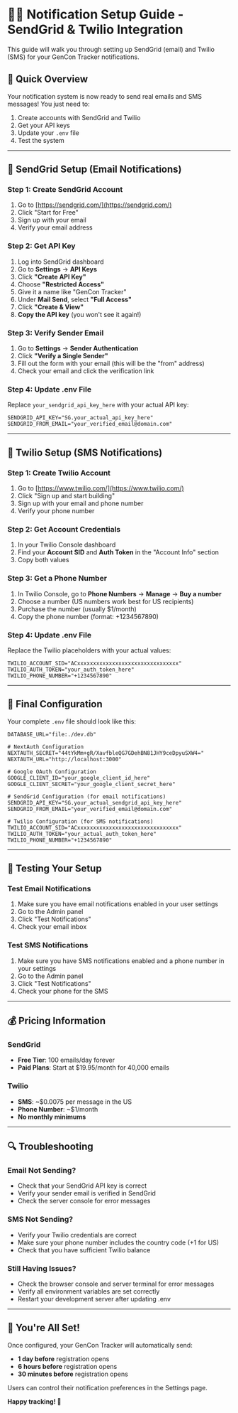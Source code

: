 # 📧📱 Notification Setup Guide - SendGrid & Twilio Integration

This guide will walk you through setting up SendGrid (email) and Twilio (SMS) for your GenCon Tracker notifications.

## 🚀 Quick Overview

Your notification system is now ready to send real emails and SMS messages! You just need to:
1. Create accounts with SendGrid and Twilio
2. Get your API keys
3. Update your `.env` file
4. Test the system

---

## 📧 SendGrid Setup (Email Notifications)

### Step 1: Create SendGrid Account
1. Go to [https://sendgrid.com/](https://sendgrid.com/)
2. Click "Start for Free"
3. Sign up with your email
4. Verify your email address

### Step 2: Get API Key
1. Log into SendGrid dashboard
2. Go to **Settings** → **API Keys**
3. Click **"Create API Key"**
4. Choose **"Restricted Access"**
5. Give it a name like "GenCon Tracker"
6. Under **Mail Send**, select **"Full Access"**
7. Click **"Create & View"**
8. **Copy the API key** (you won't see it again!)

### Step 3: Verify Sender Email
1. Go to **Settings** → **Sender Authentication**
2. Click **"Verify a Single Sender"**
3. Fill out the form with your email (this will be the "from" address)
4. Check your email and click the verification link

### Step 4: Update .env File
Replace `your_sendgrid_api_key_here` with your actual API key:
```
SENDGRID_API_KEY="SG.your_actual_api_key_here"
SENDGRID_FROM_EMAIL="your_verified_email@domain.com"
```

---

## 📱 Twilio Setup (SMS Notifications)

### Step 1: Create Twilio Account
1. Go to [https://www.twilio.com/](https://www.twilio.com/)
2. Click "Sign up and start building"
3. Sign up with your email and phone number
4. Verify your phone number

### Step 2: Get Account Credentials
1. In your Twilio Console dashboard
2. Find your **Account SID** and **Auth Token** in the "Account Info" section
3. Copy both values

### Step 3: Get a Phone Number
1. In Twilio Console, go to **Phone Numbers** → **Manage** → **Buy a number**
2. Choose a number (US numbers work best for US recipients)
3. Purchase the number (usually $1/month)
4. Copy the phone number (format: +1234567890)

### Step 4: Update .env File
Replace the Twilio placeholders with your actual values:
```
TWILIO_ACCOUNT_SID="ACxxxxxxxxxxxxxxxxxxxxxxxxxxxxxxxx"
TWILIO_AUTH_TOKEN="your_auth_token_here"
TWILIO_PHONE_NUMBER="+1234567890"
```

---

## 🔧 Final Configuration

Your complete `.env` file should look like this:

```env
DATABASE_URL="file:./dev.db"

# NextAuth Configuration
NEXTAUTH_SECRET="44tYkMm+gR/XavfbleQG7GDehBN81JHY9ceDpyuSXW4="
NEXTAUTH_URL="http://localhost:3000"

# Google OAuth Configuration
GOOGLE_CLIENT_ID="your_google_client_id_here"
GOOGLE_CLIENT_SECRET="your_google_client_secret_here"

# SendGrid Configuration (for email notifications)
SENDGRID_API_KEY="SG.your_actual_sendgrid_api_key_here"
SENDGRID_FROM_EMAIL="your_verified_email@domain.com"

# Twilio Configuration (for SMS notifications)
TWILIO_ACCOUNT_SID="ACxxxxxxxxxxxxxxxxxxxxxxxxxxxxxxxx"
TWILIO_AUTH_TOKEN="your_actual_auth_token_here"
TWILIO_PHONE_NUMBER="+1234567890"
```

---

## 🧪 Testing Your Setup

### Test Email Notifications
1. Make sure you have email notifications enabled in your user settings
2. Go to the Admin panel
3. Click "Test Notifications"
4. Check your email inbox

### Test SMS Notifications
1. Make sure you have SMS notifications enabled and a phone number in your settings
2. Go to the Admin panel
3. Click "Test Notifications"
4. Check your phone for the SMS

---

## 💰 Pricing Information

### SendGrid
- **Free Tier**: 100 emails/day forever
- **Paid Plans**: Start at $19.95/month for 40,000 emails

### Twilio
- **SMS**: ~$0.0075 per message in the US
- **Phone Number**: ~$1/month
- **No monthly minimums**

---

## 🔍 Troubleshooting

### Email Not Sending?
- Check that your SendGrid API key is correct
- Verify your sender email is verified in SendGrid
- Check the server console for error messages

### SMS Not Sending?
- Verify your Twilio credentials are correct
- Make sure your phone number includes the country code (+1 for US)
- Check that you have sufficient Twilio balance

### Still Having Issues?
- Check the browser console and server terminal for error messages
- Verify all environment variables are set correctly
- Restart your development server after updating .env

---

## 🎉 You're All Set!

Once configured, your GenCon Tracker will automatically send:
- **1 day before** registration opens
- **6 hours before** registration opens  
- **30 minutes before** registration opens

Users can control their notification preferences in the Settings page.

**Happy tracking! 🎲**
